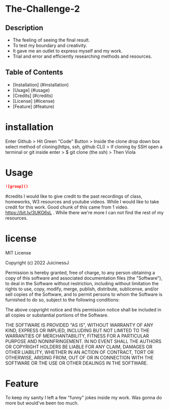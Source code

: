 # The-Challenge-2

## Description

- The feeling of seeing the final result.
- To test my boundary and creativity.
- It gave me an outlet to express myself and my work.
- Trial and error and efficiently researching methods and resources. 

## Table of Contents

- [Installation] (#installation)
- [Usage] (#usage)
- [Credits] (#credits)
- [License] (#license)
- [Feature] (#feature)

# installation
Enter Github > Hit Green "Code" Button > Inside the clone drop down box select method of cloning(https, ssh, github CLI) > If cloning by SSH open a terminal or git inside enter > $ git clone (the ssh) > Then Viola

# Usage
```md
![group]()
```
#credits
I would like to give credit to the past recordings of class, homeworks, W3 resources and youtube videos. While I would like to take credit for this work. Good chunk of this came from 1 video. https://bit.ly/3UKG6sL . While there we're more I can not find the rest of my resources.

# license
MIT License

Copyright (c) 2022 JuicinessJ

Permission is hereby granted, free of charge, to any person obtaining a copy
of this software and associated documentation files (the "Software"), to deal
in the Software without restriction, including without limitation the rights
to use, copy, modify, merge, publish, distribute, sublicense, and/or sell
copies of the Software, and to permit persons to whom the Software is
furnished to do so, subject to the following conditions:

The above copyright notice and this permission notice shall be included in all
copies or substantial portions of the Software.

THE SOFTWARE IS PROVIDED "AS IS", WITHOUT WARRANTY OF ANY KIND, EXPRESS OR
IMPLIED, INCLUDING BUT NOT LIMITED TO THE WARRANTIES OF MERCHANTABILITY,
FITNESS FOR A PARTICULAR PURPOSE AND NONINFRINGEMENT. IN NO EVENT SHALL THE
AUTHORS OR COPYRIGHT HOLDERS BE LIABLE FOR ANY CLAIM, DAMAGES OR OTHER
LIABILITY, WHETHER IN AN ACTION OF CONTRACT, TORT OR OTHERWISE, ARISING FROM,
OUT OF OR IN CONNECTION WITH THE SOFTWARE OR THE USE OR OTHER DEALINGS IN THE
SOFTWARE.

# Feature
To keep my sanity I left a few "funny" jokes inside my work. Was gonna do more but would've been too much. 